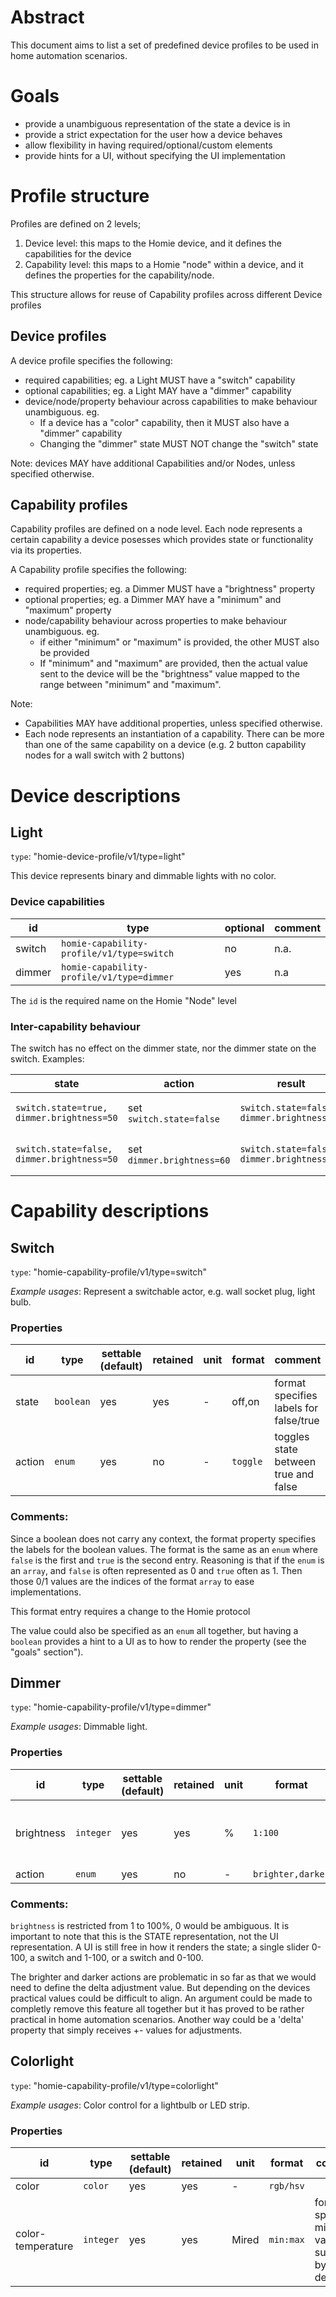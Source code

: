 # Abstract

This document aims to list a set of predefined device profiles to be used in home automation scenarios.

# Goals

- provide a unambiguous representation of the state a device is in
- provide a strict expectation for the user how a device behaves
- allow flexibility in having required/optional/custom elements
- provide hints for a UI, without specifying the UI implementation

# Profile structure

Profiles are defined on 2 levels;
1. Device level: this maps to the Homie device, and it defines the capabilities for the device
2. Capability level: this maps to a Homie "node" within a device, and it defines the properties for the capability/node.

This structure allows for reuse of Capability profiles across different Device profiles

## Device profiles

A device profile specifies the following:

- required capabilities; eg. a Light MUST have a "switch" capability
- optional capabilities; eg. a Light MAY have a "dimmer" capability
- device/node/property behaviour across capabilities to make behaviour unambiguous. eg.
    - If a device has a "color" capability, then it MUST also have a "dimmer" capability
    - Changing the "dimmer" state MUST NOT change the "switch" state

Note: devices MAY have additional Capabilities and/or Nodes, unless specified otherwise.

## Capability profiles

Capability profiles are defined on a node level. Each node represents a certain capability a device posesses which provides state or functionality via its properties.

A Capability profile specifies the following:

- required properties; eg. a Dimmer MUST have a "brightness" property
- optional properties; eg. a Dimmer MAY have a "minimum" and "maximum" property
- node/capability behaviour across properties to make behaviour unambiguous. eg. 
    - if either "minimum" or "maximum" is provided, the other MUST also be provided
    - If "minimum" and "maximum" are provided, then the actual value sent to the device will be the "brightness" value mapped to the range between "minimum" and "maximum".

Note: 
 - Capabilities MAY have additional properties, unless specified otherwise.
 - Each node represents an instantiation of a capability. There can be more than one of the same capability on a device (e.g. 2 button capability nodes for a wall switch with 2 buttons)



# Device descriptions

## Light
`type`: "homie-device-profile/v1/type=light"

This device represents binary and dimmable lights with no color.

### Device capabilities

|id|type|optional|comment
|-|-|-|-|
|switch|`homie-capability-profile/v1/type=switch`|no|n.a.
|dimmer|`homie-capability-profile/v1/type=dimmer`|yes|n.a

The `id` is the required name on the Homie "Node" level

### Inter-capability behaviour

The switch has no effect on the dimmer state, nor the dimmer state on the switch. Examples:

|state|action|result|remark|
|-|-|-|-|
|`switch.state=true, dimmer.brightness=50`|set `switch.state=false`|`switch.state=false, dimmer.brightness=50`|brightness is unchanged
|`switch.state=false, dimmer.brightness=50`|set `dimmer.brightness=60`|`switch.state=false, dimmer.brightness=60`|light remains off


# Capability descriptions

## Switch
`type`: "homie-capability-profile/v1/type=switch"

*Example usages*: Represent a switchable actor, e.g. wall socket plug, light bulb.

### Properties

|id|type|settable (default)|retained|unit|format|comment
|-|-|-|-|-|-|-|
|state|`boolean`|yes|yes|-|off,on|format specifies labels for false/true
|action|`enum`|yes|no|-|`toggle`| toggles state between true and false


### Comments:
Since a boolean does not carry any context, the format property specifies the labels for the boolean values.
The format is the same as an `enum` where `false` is the first and `true` is the second entry.
Reasoning is that if the `enum` is an `array`, and `false` is often represented as 0 and `true` often as 1. Then those 0/1 values are the indices of the format `array` to ease implementations.

This format entry requires a change to the Homie protocol 

The value could also be specified as an `enum` all together, but having a `boolean` provides a hint to a UI as to how to render the property (see the "goals" section").

## Dimmer
`type`: "homie-capability-profile/v1/type=dimmer"

*Example usages*: Dimmable light.

### Properties

|id|type|settable (default)|retained|unit|format|comment
|-|-|-|-|-|-|-|
|brightness|`integer`|yes|yes|%|`1:100`|0 is not allowed since it would be ambiguous
|action|`enum`|yes|no|-|`brighter,darker`| 

### Comments:
`brightness` is restricted from 1 to 100%, 0 would be ambiguous. It is important to note that this is the STATE representation, not the UI representation. A UI is still free in how it renders the state; a single slider 0-100, a switch and 1-100, or a switch and 0-100.

The brighter and darker actions are problematic in so far as that we would need to define the delta adjustment value. But depending on the devices practical values could be difficult to align.
An argument could be made to completly remove this feature all together but it has proved to be rather practical in home automation scenarios.
Another way could be a 'delta' property that simply receives +- values for adjustments.

## Colorlight
`type`: "homie-capability-profile/v1/type=colorlight"

*Example usages*: Color control for a lightbulb or LED strip.

### Properties

|id|type|settable (default)|retained|unit|format|comment
|-|-|-|-|-|-|-|
|color|`color`|yes|yes|-|`rgb/hsv`|
|color-temperature|`integer`|yes|yes|Mired|`min:max`| fomat specifies min max values supported by the device
